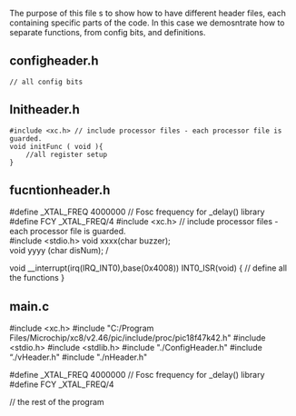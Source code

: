 
The purpose of this file s to show how to have different header files, each containing specific parts of the code. 
In this case we demosntrate how to separate functions, from config bits, and definitions. 

## configheader.h
    // all config bits 

## Initheader.h
    #include <xc.h> // include processor files - each processor file is guarded.  
    void initFunc ( void ){
        //all register setup
    }

## fucntionheader.h
#define _XTAL_FREQ 4000000       // Fosc  frequency for _delay()  library
#define FCY    _XTAL_FREQ/4
#include <xc.h> // include processor files - each processor file is guarded.  
#include <stdio.h>
void xxxx(char buzzer);                                  
void yyyy (char disNum);   /

void __interrupt(irq(IRQ_INT0),base(0x4008)) INT0_ISR(void)
{ // define all the functions 
}


## main.c
#include <xc.h> 
#include "C:/Program Files/Microchip/xc8/v2.46/pic/include/proc/pic18f47k42.h"
#include <stdio.h>
#include <stdlib.h>
#include "./ConfigHeader.h"
#include “./vHeader.h"
#include "./nHeader.h"

#define _XTAL_FREQ 4000000       // Fosc  frequency for _delay()  library
#define FCY    _XTAL_FREQ/4


// the rest of the program 

